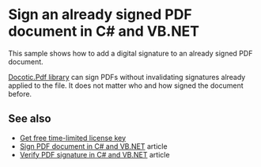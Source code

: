 # Sign an already signed PDF document in C# and VB.NET
This sample shows how to add a digital signature to an already signed PDF document.

[Docotic.Pdf library](https://bitmiracle.com/pdf-library/) can sign PDFs without invalidating signatures already applied to the file. It does not matter who and how signed the document before.

## See also
* [Get free time-limited license key](https://bitmiracle.com/pdf-library/download)
* [Sign PDF document in C# and VB.NET](https://bitmiracle.com/pdf-library/signatures/sign) article
* [Verify PDF signature in C# and VB.NET](https://bitmiracle.com/pdf-library/signatures/verify) article